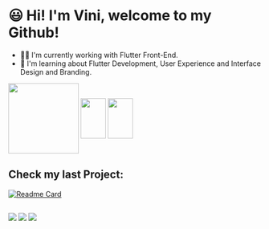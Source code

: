 # 😃 Hi! I'm Vini, welcome to my Github!

- 👨‍💻 I'm currently working with Flutter Front-End.
- 📘 I'm learning about Flutter Development, User Experience and Interface Design and Branding.

<div>
  <a>
    <img height=140 align="center" src="https://github-readme-stats.vercel.app/api/top-langs/?username=Vini-Coding&theme=tokyonight&layout=compact"> 
  </a>
    <img height=80 width=50 align="center" src="https://cdn.jsdelivr.net/gh/devicons/devicon/icons/flutter/flutter-original.svg" />
    <img height=80 width=50 align="center" src="https://cdn.jsdelivr.net/gh/devicons/devicon/icons/dart/dart-original.svg" />
</div>


## Check my last Project:
[![Readme Card](https://github-readme-stats.vercel.app/api/pin/?username=Vini-Coding&repo=BMI-Check&theme=dark)](https://github.com/Vini-Coding/github-readme-stats)

##
<a href = "mailto:vinicius.coding@gmail.com"><img src="https://img.shields.io/badge/-Gmail-%23333?style=for-the-badge&logo=gmail&logoColor=white" target="_blank"></a>
<a href="https://www.linkedin.com/in/vinícius-soares-584075255/" target="_blank"><img src="https://img.shields.io/badge/-LinkedIn-%230077B5?style=for-the-badge&logo=linkedin&logoColor=white" target="_blank"></a> 
<a href="https://instagram.com/sinisius" target="_blank"><img src="https://img.shields.io/badge/-Instagram-%23E4405F?style=for-the-badge&logo=instagram&logoColor=white" target="_blank"></a>

